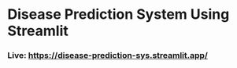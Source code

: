 # Disease Prediction System Using Streamlit
### Live: https://disease-prediction-sys.streamlit.app/
